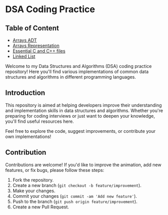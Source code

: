 # DSA Coding Practice

## Table of Content
- [Arrays ADT](https://github.com/Bhanupriya-art/DSA-Coding-Practice/tree/main/Arrays%20ADT)
- [Arrays Representation](https://github.com/Bhanupriya-art/DSA-Coding-Practice/tree/main/Arrays%20Representation)
- [Essential C and C++ files](https://github.com/Bhanupriya-art/DSA-Coding-Practice/tree/main/Essential%20C%20and%20C%2B%2B%20files)
- [Linked List](https://github.com/Bhanupriya-art/DSA-Coding-Practice/tree/main/Linked%20List)

Welcome to my Data Structures and Algorithms (DSA) coding practice repository! Here you'll find various implementations of common data structures and algorithms in different programming languages.

## Introduction

This repository is aimed at helping developers improve their understanding and implementation skills in data structures and algorithms. Whether you're preparing for coding interviews or just want to deepen your knowledge, you'll find useful resources here.

Feel free to explore the code, suggest improvements, or contribute your own implementations!

## Contribution

Contributions are welcome! If you'd like to improve the animation, add new features, or fix bugs, please follow these steps:

1. Fork the repository.
2. Create a new branch (`git checkout -b feature/improvement`).
3. Make your changes.
4. Commit your changes (`git commit -am 'Add new feature'`).
5. Push to the branch (`git push origin feature/improvement`).
6. Create a new Pull Request.

